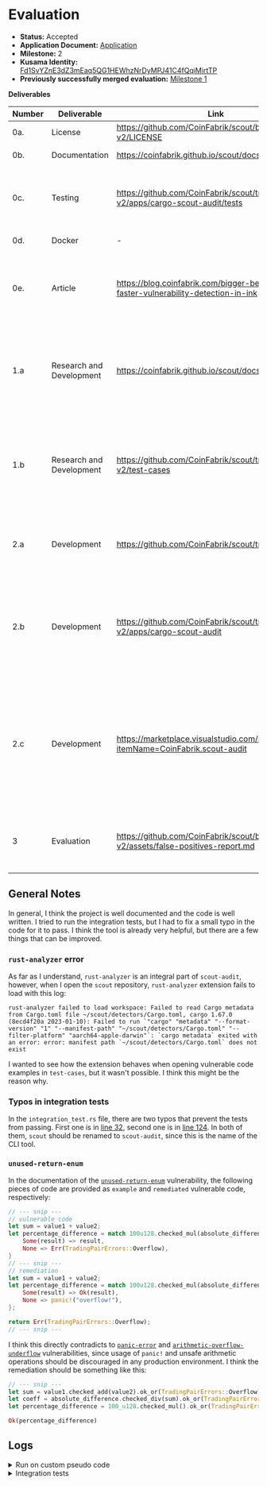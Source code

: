 # Evaluation

- **Status:** Accepted
- **Application Document:** [Application](https://github.com/w3f/Grants-Program/pull/1666)
- **Milestone:** 2
- **Kusama Identity:** [Fd1SvYZnE3dZ3mEaq5QG1HEWhzNrDyMPJ41C4fQqiMirtTP](https://sub.id/Fd1SvYZnE3dZ3mEaq5QG1HEWhzNrDyMPJ41C4fQqiMirtTP)
- **Previously successfully merged evaluation:** [Milestone 1](https://github.com/w3f/Grant-Milestone-Delivery/blob/master/evaluations/ScoutCoinFabrik_1_keeganquigley.md)

**Deliverables**

| Number | Deliverable | Link | Notes |
| ------ | ----------- | ---- | ----- |
| 0a. | License | https://github.com/CoinFabrik/scout/blob/web3-v2/LICENSE | Correct license |
| 0b. | Documentation | https://coinfabrik.github.io/scout/docs/intro | Extensive documentation |
| 0c. | Testing | https://github.com/CoinFabrik/scout/tree/web3-v2/apps/cargo-scout-audit/tests | Test cases are passing, but only after I fixed a small typo. Details below. |
| 0d. | Docker | - | Does not apply at this stage.  |
| 0e. | Article | https://blog.coinfabrik.com/bigger-better-and-faster-vulnerability-detection-in-ink | Article is posted, explains well what the project does and why there is a need for it. |
| 1.a | Research and Development | https://coinfabrik.github.io/scout/docs/vulnerabilities | More vulnerability examples are provided, as per the application milestone delivery checklist. |
| 1.b | Research and Development | https://github.com/CoinFabrik/scout/tree/web3-v2/test-cases | `integer-overflow-underflow` and `unused-return-enum` example vulnerabilities are added to the test cases and documentation. |
| 2.a | Development | https://github.com/CoinFabrik/scout/tree/web3-v2 | More detectors are added, tool is improved from the previous milestone. |
| 2.b | Development | https://github.com/CoinFabrik/scout/tree/web3-v2/apps/cargo-scout-audit | CLI tool is deployed and works as expected. Integration tests are run using this CLI tool. Logs attached below. |
| 2.c | Development | https://marketplace.visualstudio.com/items?itemName=CoinFabrik.scout-audit | VSCode extension is deployed and can be installed. However, using it wasn't possible for me, maybe due to the `rust-analyzer` issue described below? |
| 3 | Evaluation | https://github.com/CoinFabrik/scout/blob/web3-v2/assets/false-positives-report.md | Prototype validation was performed and evaluation report is provided. |


## General Notes

In general, I think the project is well documented and the code is well written. I tried to run the integration tests, but I had to fix a small typo in the code for it to pass. I think the tool is already very helpful, but there are a few things that can be improved.

### `rust-analyzer` error

As far as I understand, `rust-analyzer` is an integral part of `scout-audit`, however, when I open the `scout` repository, `rust-analyzer` extension fails to load with this log:

```log
rust-analyzer failed to load workspace: Failed to read Cargo metadata from Cargo.toml file ~/scout/detectors/Cargo.toml, cargo 1.67.0 (8ecd4f20a 2023-01-10): Failed to run `"cargo" "metadata" "--format-version" "1" "--manifest-path" "~/scout/detectors/Cargo.toml" "--filter-platform" "aarch64-apple-darwin"`: `cargo metadata` exited with an error: error: manifest path `~/scout/detectors/Cargo.toml` does not exist
```

I wanted to see how the extension behaves when opening vulnerable code examples in `test-cases`, but it wasn't possible. I think this might be the reason why.

### Typos in integration tests

In the `integration_test.rs` file, there are two typos that prevent the tests from passing. First one is in [line 32](https://github.com/CoinFabrik/scout/blob/3dcde6d88ddbb551e4a11c64842c0beae09a968a/apps/cargo-scout-audit/tests/integration_test.rs#L32-L33), second one is in [line 124](https://github.com/CoinFabrik/scout/blob/3dcde6d88ddbb551e4a11c64842c0beae09a968a/apps/cargo-scout-audit/tests/integration_test.rs#L124). In both of them, `scout` should be renamed to `scout-audit`, since this is the name of the CLI tool.

### `unused-return-enum`

In the documentation of the [`unused-return-enum`](https://coinfabrik.github.io/scout/docs/detectors/unused-return-enum) vulnerability, the following pieces of code are provided as `example` and `remediated` vulnerable code, respectively:

```rust
// --- snip ---
// vulnerable code
let sum = value1 + value2;
let percentage_difference = match 100u128.checked_mul(absolute_difference / sum) {
    Some(result) => result,
    None => Err(TradingPairErrors::Overflow),
}
// --- snip ---
// remediation
let sum = value1 + value2;
let percentage_difference = match 100u128.checked_mul(absolute_difference / sum) {
    Some(result) => Ok(result),
    None => panic!("overflow!"),
};

return Err(TradingPairErrors::Overflow);
// --- snip ---
```
I think this directly contradicts to [`panic-error`](https://coinfabrik.github.io/scout/docs/detectors/panic-error) and [`arithmetic-overflow-underflow`](https://coinfabrik.github.io/scout/docs/detectors/integer-overflow-or-underflow) vulnerabilities, since usage of `panic!` and unsafe arithmetic operations should be discouraged in any production environment. I think the remediation should be something like this:

```rust
// --- snip ---
let sum = value1.checked_add(value2).ok_or(TradingPairErrors::Overflow)?;
let coeff = absolute_difference.checked_div(sum).ok_or(TradingPairErrors::DivisionByZero)?;
let percentage_difference = 100_u128.checked_mul().ok_or(TradingPairErrors::Overflow)?;

Ok(percentage_difference)
```

## Logs

<details>

<summary>Run on custom pseudo code</summary>

```rust
let test = 2 + 2;
let stuff = {
    if test == 3 {
        Some(1)
    } else {
        None
    }
};

let unsafe_unwrap = stuff.unwrap();
let unsafe_expect = stuff.expect("stuff is none");

self.env().terminate_contract(self.env().caller());
```

Result:

```log 
warning: Unsafe usage of `expect`
  --> lib.rs:33:33
   |
33 |             let unsafe_expect = stuff.expect("stuff is none");
   |                                 ^^^^^^^^^^^^^^^^^^^^^^^^^^^^^
   |
   = help: Please, use a custom error instead of `expect`
   = note: `#[warn(unsafe_expect)]` on by default

warning: Unsafe usage of `unwrap`
  --> lib.rs:32:33
   |
32 |             let unsafe_unwrap = stuff.unwrap();
   |                                 ^^^^^^^^^^^^^^
   |
   = help: Please, use a custom error instead of `unwrap`
   = note: `#[warn(unsafe_unwrap)]` on by default

warning: Potential for integer arithmetic overflow/underflow in operation '+'. Consider checked, wrapping or saturating arithmetic.
  --> lib.rs:23:24
   |
23 |             let test = 2 + 2;
   |                        ^^^^^
   |
   = note: `#[warn(integer_overflow_underflow)]` on by default
```
</details>


<details>

<summary>Integration tests</summary>

This is also a bit slow, is there any specific reason for that?

```log
Running detector: dos-unbounded-operation
Running example: ../../test-cases/dos-unbounded-operation/dos-unbounded-operation-1/vulnerable-example/Cargo.toml - Elapsed time: 40.562 secs.
Running example: ../../test-cases/dos-unbounded-operation/dos-unbounded-operation-1/remediated-example/Cargo.tomltest test has been running for over 60 seconds
 - Elapsed time: 39.727 secs.

Running detector: unsafe-expect
Running example: ../../test-cases/unsafe-expect/unsafe-expect-1/vulnerable-example/Cargo.toml - Elapsed time: 38.375 secs.
Running example: ../../test-cases/unsafe-expect/unsafe-expect-1/remediated-example/Cargo.toml - Elapsed time: 38.742 secs.

Running detector: panic-error
Running example: ../../test-cases/panic-error/panic-error-1/vulnerable-example/Cargo.toml - Elapsed time: 38.372 secs.
Running example: ../../test-cases/panic-error/panic-error-1/remediated-example/Cargo.toml - Elapsed time: 38.342 secs.

Running detector: integer-overflow-or-underflow
Running example: ../../test-cases/integer-overflow-or-underflow/integer-overflow-or-underflow-1/vulnerable-example/Cargo.toml - Elapsed time: 38.514 secs.
Running example: ../../test-cases/integer-overflow-or-underflow/integer-overflow-or-underflow-1/remediated-example/Cargo.toml - Elapsed time: 39.103 secs.

Running detector: dos-unexpected-revert-with-vector
Running example: ../../test-cases/dos-unexpected-revert-with-vector/dos-unexpected-revert-with-vector-1/vulnerable-example/Cargo.toml - Elapsed time: 39.92 secs.
Running example: ../../test-cases/dos-unexpected-revert-with-vector/dos-unexpected-revert-with-vector-1/remediated-example/Cargo.toml - Elapsed time: 39.965 secs.

Running detector: divide-before-multiply
Running example: ../../test-cases/divide-before-multiply/divide-before-multiply-1/vulnerable-example/Cargo.toml - Elapsed time: 38.366 secs.
Running example: ../../test-cases/divide-before-multiply/divide-before-multiply-1/remediated-example/Cargo.toml - Elapsed time: 39.306 secs.

Running detector: zero-or-test-address
Running example: ../../test-cases/zero-or-test-address/zero-or-test-address-1/vulnerable-example/Cargo.toml - Elapsed time: 39.709 secs.
Running example: ../../test-cases/zero-or-test-address/zero-or-test-address-1/remediated-example/Cargo.toml - Elapsed time: 38.618 secs.

Running detector: reentrancy
Running example: ../../test-cases/reentrancy/reentrancy-1/vulnerable-example/vault/Cargo.toml - Elapsed time: 38.8 secs.
Running example: ../../test-cases/reentrancy/reentrancy-1/remediated-example/vault/Cargo.toml - Elapsed time: 38.883 secs.
Running example: ../../test-cases/reentrancy/reentrancy-2/vulnerable-example/vault/Cargo.toml - Elapsed time: 40.892 secs.
Running example: ../../test-cases/reentrancy/reentrancy-2/remediated-example/vault/Cargo.toml - Elapsed time: 4.492 secs.

Running detector: unsafe-unwrap
Running example: ../../test-cases/unsafe-unwrap/unsafe-unwrap-1/vulnerable-example/Cargo.toml - Elapsed time: 38.258 secs.
Running example: ../../test-cases/unsafe-unwrap/unsafe-unwrap-1/remediated-example/Cargo.toml - Elapsed time: 40.645 secs.

Running detector: set-contract-storage
Running example: ../../test-cases/set-contract-storage/set-contract-storage-1/vulnerable-example/Cargo.toml - Elapsed time: 41.287 secs.
Running example: ../../test-cases/set-contract-storage/set-contract-storage-1/remediated-example/Cargo.toml - Elapsed time: 39.901 secs.

Running detector: delegate-call
Running example: ../../test-cases/delegate-call/delegate-call-1/vulnerable-example/Cargo.toml - Elapsed time: 38.415 secs.
Running example: ../../test-cases/delegate-call/delegate-call-1/remediated-example/Cargo.toml - Elapsed time: 39.308 secs.

Running detector: unused-return-enum
Running example: ../../test-cases/unused-return-enum/unused-return-enum-1/vulnerable-example/Cargo.toml - Elapsed time: 40.63 secs.
Running example: ../../test-cases/unused-return-enum/unused-return-enum-1/remediated-example/Cargo.toml - Elapsed time: 40.311 secs.
Running example: ../../test-cases/unused-return-enum/unused-return-enum-2/vulnerable-example/Cargo.toml - Elapsed time: 43.796 secs.
Running example: ../../test-cases/unused-return-enum/unused-return-enum-2/remediated-example/Cargo.toml - Elapsed time: 37.999 secs.
test test ... ok

test result: ok. 1 passed; 0 failed; 0 ignored; 0 measured; 0 filtered out; finished in 1071.30s
```

</details>
